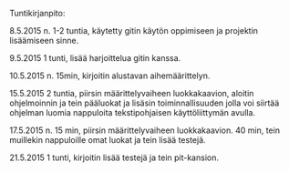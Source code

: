 Tuntikirjanpito:

8.5.2015
n. 1-2 tuntia, käytetty gitin käytön oppimiseen ja projektin lisäämiseen sinne.

9.5.2015
1 tunti, lisää harjoittelua gitin kanssa.

10.5.2015
n. 15min, kirjoitin alustavan aihemäärittelyn.

15.5.2015
2 tuntia, piirsin määrittelyvaiheen luokkakaavion, aloitin ohjelmoinnin ja tein pääluokat ja lisäsin toiminnallisuuden jolla voi siirtää ohjelman luomia nappuloita tekstipohjaisen käyttöliittymän avulla.

17.5.2015
n. 15 min, piirsin määrittelyvaiheen luokkakaavion.
40 min, tein muillekin nappuloille omat luokat ja tein lisää testejä.

21.5.2015
1 tunti, kirjoitin lisää testejä ja tein pit-kansion.
